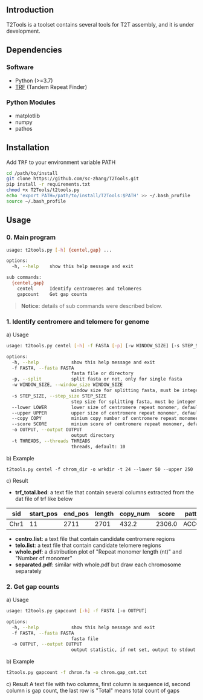 ## Introduction
T2Tools is a toolset contains several tools for T2T assembly, and it is under development.

## Dependencies
### Software
* Python (>=3.7)
* [TRF](https://github.com/Benson-Genomics-Lab/TRF) (Tandem Repeat Finder)
### Python Modules
* matplotlib
* numpy
* pathos


## Installation

Add <kbd>TRF</kbd> to your environment variable PATH
```bash
cd /path/to/install
git clone https://github.com/sc-zhang/T2Tools.git
pip install -r requirements.txt
chmod +x T2Tools/t2tools.py
echo 'export PATH=/path/to/install/T2Tools:$PATH' >> ~/.bash_profile
source ~/.bash_profile
```


## Usage

### 0. Main program
```bash
usage: t2tools.py [-h] {centel,gap} ...

options:
  -h, --help    show this help message and exit

sub commands:
  {centel,gap}
    centel      Identify centromeres and telomeres
    gapcount    Get gap counts
```
> **Notice:** details of sub commands were described below.


### 1. Identify centromere and telomere for genome
a) Usage
```bash
usage: t2tools.py centel [-h] -f FASTA [-p] [-w WINDOW_SIZE] [-s STEP_SIZE] [--lower LOWER] [--upper UPPER] [--copy COPY] [--score SCORE] -o OUTPUT [-t THREADS]

options:
  -h, --help            show this help message and exit
  -f FASTA, --fasta FASTA
                        fasta file or directory
  -p, --split           split fasta or not, only for single fasta
  -w WINDOW_SIZE, --window_size WINDOW_SIZE
                        window size for splitting fasta, must be integer or scientific notation, like: 10000, 1e4
  -s STEP_SIZE, --step_size STEP_SIZE
                        step size for splitting fasta, must be integer or scientific notation, like: 10000, 1e4
  --lower LOWER         lower size of centromere repeat monomer, default=50
  --upper UPPER         upper size of centromere repeat monomer, default=200
  --copy COPY           minium copy number of centromere repeat monomer, default=10
  --score SCORE         minium score of centromere repeat monomer, default=2000
  -o OUTPUT, --output OUTPUT
                        output directory
  -t THREADS, --threads THREADS
                        threads, default: 10
```

b) Example
```shell
t2tools.py centel -f chrom_dir -o wrkdir -t 24 --lower 50 --upper 250
```

c) Result
* **trf_total.bed**: a text file that contain several columns extracted from the dat file of trf like below

| sid  | start_pos | end_pos | length | copy_num | score  | pattern | seq                         |
|------|-----------|---------|--------|----------|--------|---------|-----------------------------|
| Chr1 | 11        | 2711    | 2701   | 432.2    | 2306.0 | ACCCTA  | ACCCTAACCCTAACCCTAACCCTA... |

* **centro.list**: a text file that contain candidate centromere regions
* **telo.list**: a text file that contain candidate telomere regions
* **whole.pdf**: a distribution plot of "Repeat monomer length (nt)" and "Number of monomer"
* **separated.pdf**: similar with whole.pdf but draw each chromosome separately 


### 2. Get gap counts
a) Usage
```bash
usage: t2tools.py gapcount [-h] -f FASTA [-o OUTPUT]

options:
  -h, --help            show this help message and exit
  -f FASTA, --fasta FASTA
                        fasta file
  -o OUTPUT, --output OUTPUT
                        output statistic, if not set, output to stdout
```

b) Example
```bash
t2tools.py gapcount -f chrom.fa -o chrom.gap_cnt.txt
```

c) Result
A text file with two columns, first column is sequence id, second column is gap count, 
the last row is "Total" means total count of gaps  
